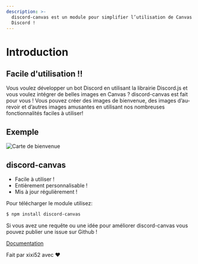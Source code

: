 ```yaml
---
description: >-
  discord-canvas est un module pour simplifier l’utilisation de Canvas pour
  Discord !
---
```


# Introduction

## Facile d'utilisation !!

Vous voulez développer un bot Discord en utilisant la librairie Discord.js et vous voulez intégrer de belles images en Canvas ? discord-canvas est fait pour vous ! Vous pouvez créer des images de bienvenue, des images d’au-revoir et d’autres images amusantes en utilisant nos nombreuses fonctionnalités faciles à utiliser!

## Exemple

![Carte de bienvenue](.gitbook/assets/welcome-image-1.png)

## discord-canvas

* Facile à utiliser !
* Entièrement personnalisable !
* Mis à jour régulièrement !

Pour télécharger le module utilisez:

```bash
$ npm install discord-canvas
```

Si vous avez une requête ou une idée pour améliorer discord-canvas vous pouvez publier une issue sur Github !  
  
[Documentation](https://www.discord-canvas.net)
  
Fait par xixi52 avec ❤️

